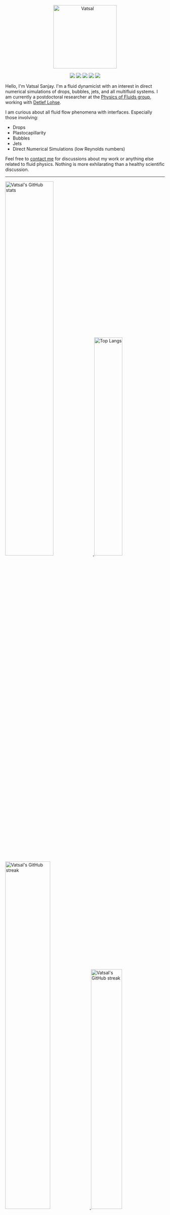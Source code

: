 <center>

[<img alt="Vatsal" width="200px" src="https://www.dropbox.com/s/dxyybgtblo8er6h/Logo_Vatsal_Vector.png?raw=1">](https://www.vatsalsanjay.com)

[<img src="https://img.shields.io/badge/googlescholar-4285F4?&style=for-the-badge&logo=googlescholar&logoColor=white">](https://scholar.google.com/citations?hl=en&user=67aQviYAAAAJ)
[<img src="https://img.shields.io/static/v1.svg?&style=for-the-badge&logo=ResearchGate&label=&message=ResearchGate&logoColor=white&color=green">](https://www.researchgate.net/profile/Vatsal-Sanjay-2)
[<img src="https://img.shields.io/badge/twitter-1DA1F2?&style=for-the-badge&logo=twitter&logoColor=white">](https://twitter.com/VatsalSanjay)
[<img src="https://img.shields.io/badge/linkedin-0A66C2?&style=for-the-badge&logo=linkedin">](https://www.linkedin.com/in/vatsalsanjay/)
[<img src="https://img.shields.io/badge/orcid-A6CE39?&style=for-the-badge&logo=orcid&logoColor=white">](https://orcid.org/0000-0002-4293-6099)

</center>

Hello, I'm Vatsal Sanjay. I'm a fluid dynamicist with an interest in direct numerical simulations of drops, bubbles, jets, and all multifluid systems. I am currently a postdoctoral researcher at the [Physics of Fluids group](https://pof.tnw.utwente.nl), working with [Detlef Lohse](https://en.wikipedia.org/wiki/Detlef_Lohse). 

I am curious about all fluid flow phenomena with interfaces. Especially those involving:

- Drops
- Plastocapillarity
- Bubbles
- Jets
- Direct Numerical Simulations (low Reynolds numbers)

Feel free to [contact me](mailto:contact@vatsalsanjay.com) for discussions about my work or anything else related to fluid physics. Nothing is more exhilarating than a healthy scientific discussion.

<!-- ![Vatsal's GitHub stats](https://github-readme-stats-xi-wine-74.vercel.app/api?username=VatsalSy&show_icons=true&theme=vision-friendly-dark)

![Top Langs](https://github-readme-stats-xi-wine-74.vercel.app/api/top-langs/?username=VatsalSy&layout=compact&theme=vision-friendly-dark) -->

---

  <a href="https://github.com/VatsalSy" target="_blank">
    <picture>
      <source media="(prefers-color-scheme: dark)" srcset="https://cust-github-readme-stats.vercel.app/api?username=VatsalSy&show_icons=true&theme=vision-friendly-dark" width="55%" height="auto">
      <img alt="Vatsal's GitHub stats" src="https://cust-github-readme-stats.vercel.app/api?username=VatsalSy&show_icons=true&theme=solarized-light&hide_border=true" width="55%" height="auto">
    </picture>
  </a>
  <a href="https://github.com/VatsalSy" target="_blank">
    <picture>
      <source media="(prefers-color-scheme: dark)" srcset="https://cust-github-readme-stats.vercel.app/api/top-langs/?username=VatsalSy&layout=compact&theme=vision-friendly-dark" width="42%" height="auto">
      <img alt="Top Langs" src="https://cust-github-readme-stats.vercel.app/api/top-langs/?username=VatsalSy&layout=compact&theme=solarized-light&hide_border=true" width="42%" height="auto">
    </picture>
  </a>

  <a href="https://github.com/VatsalSy" target="_blank">
    <picture>
      <source media="(prefers-color-scheme: dark)" srcset="https://github-readme-streak-stats-delta-lovat.vercel.app/?user=VatsalSy&theme=vision-friendly-dark" width="53%" height="auto">
      <img alt="Vatsal's GitHub streak" src="https://github-readme-streak-stats-delta-lovat.vercel.app/?user=VatsalSy&theme=solarized-light&hide_border=true" width="53%" height="auto">
    </picture>
  </a>

  <a href="https://www.youtube.com/@VatsalSanjay" target="_blank">
    <picture>
      <source media="(prefers-color-scheme: dark)" srcset="https://cust-youtube-stats-card.vercel.app/api?channelid=UC-eTdHrAM_eQrWOtNLoT19w&theme=vision_friendly_dark&cache_seconds=0" width="44%" height="auto">
      <img alt="Vatsal's GitHub streak" src="https://cust-youtube-stats-card.vercel.app/api?channelid=UC-eTdHrAM_eQrWOtNLoT19w&theme=solarized_light&hide_border=true" width="44%" height="auto">
    </picture>
 </a>

---

### :zap: Recent Activity

<!--START_SECTION:activity-->
1. 💪 Opened PR [#15409](https://github.com/raycast/extensions/pull/15409) in [raycast/extensions](https://github.com/raycast/extensions)
2. 🎉 Merged PR [#3](https://github.com/VatsalSy/Vatsal_CV/pull/3) in [VatsalSy/Vatsal_CV](https://github.com/VatsalSy/Vatsal_CV)
3. 💪 Opened PR [#3](https://github.com/VatsalSy/Vatsal_CV/pull/3) in [VatsalSy/Vatsal_CV](https://github.com/VatsalSy/Vatsal_CV)
4. 🚀 Published release [GitHub Commit Stats v2.1 🎉](https://github.com/VatsalSy/commits-readme-stats/releases/tag/v2.1) in [VatsalSy/commits-readme-stats](https://github.com/VatsalSy/commits-readme-stats)
5. 🚀 Published release [v2.1](https://github.com/VatsalSy/commits-readme-stats/releases/tag/v2.1) in [VatsalSy/commits-readme-stats](https://github.com/VatsalSy/commits-readme-stats)
<!--END_SECTION:activity-->
---

### Hi there 👋
<p align="left"> <img src="https://komarev.com/ghpvc/?username=VatsalSy&label=Profile%20views&color=orange&style=for-the-badge" alt="VatsalSy" /> </p>

---
### :zap: More statistics

<!--START_SECTION:github-stats-->
**I'm an Early 🐤** 

```text
🌞 Morning                351 commits         ██████░░░░░░░░░░░░░░░░░░░   23.85 % 
🌆 Daytime                471 commits         ████████░░░░░░░░░░░░░░░░░   32.00 % 
🌃 Evening                484 commits         ████████░░░░░░░░░░░░░░░░░   32.88 % 
🌙 Night                  166 commits         ███░░░░░░░░░░░░░░░░░░░░░░   11.28 % 
```
📅 **I'm Most Productive on Sunday** 

```text
Monday                   190 commits         ███░░░░░░░░░░░░░░░░░░░░░░   12.91 % 
Tuesday                  194 commits         ███░░░░░░░░░░░░░░░░░░░░░░   13.18 % 
Wednesday                198 commits         ███░░░░░░░░░░░░░░░░░░░░░░   13.45 % 
Thursday                 233 commits         ████░░░░░░░░░░░░░░░░░░░░░   15.83 % 
Friday                   154 commits         ███░░░░░░░░░░░░░░░░░░░░░░   10.46 % 
Saturday                 245 commits         ████░░░░░░░░░░░░░░░░░░░░░   16.64 % 
Sunday                   258 commits         ████░░░░░░░░░░░░░░░░░░░░░   17.53 % 
```


<!--END_SECTION:github-stats-->

<!--START_SECTION:waka-->
![Code Time](http://img.shields.io/badge/Code%20Time-582%20hrs%2034%20mins-blue)

![Lines of code](https://img.shields.io/badge/From%20Hello%20World%20I%27ve%20Written-40.6%20million%20lines%20of%20code-blue)

**🐱 My GitHub Data** 

> 📦 3.6 MB Used in GitHub's Storage 
 > 
> 🏆 1,251 Contributions in the Year 2024
 > 
> 🚫 Not Opted to Hire
 > 
> 📜 78 Public Repositories 
 > 
> 🔑 49 Private Repositories 
 > 
📊 **This Week I Spent My Time On** 

```text
🕑︎ Time Zone: Europe/Amsterdam

💬 Programming Languages: 
Other                    18 hrs 11 mins      ███████████████░░░░░░░░░░   60.69 % 
LaTeX                    5 hrs 35 mins       █████░░░░░░░░░░░░░░░░░░░░   18.66 % 
Shell                    2 hrs 14 mins       ██░░░░░░░░░░░░░░░░░░░░░░░   07.46 % 
Git                      1 hr 42 mins        █░░░░░░░░░░░░░░░░░░░░░░░░   05.68 % 
Python                   1 hr 18 mins        █░░░░░░░░░░░░░░░░░░░░░░░░   04.37 % 

🔥 Editors: 
Notes                    13 hrs 36 mins      ███████████░░░░░░░░░░░░░░   45.41 % 
Warp                     6 hrs 17 mins       █████░░░░░░░░░░░░░░░░░░░░   21.00 % 
TeXstudio                5 hrs 35 mins       █████░░░░░░░░░░░░░░░░░░░░   18.66 % 
Cursor                   2 hrs 25 mins       ██░░░░░░░░░░░░░░░░░░░░░░░   08.11 % 
AdobeIllustrator2025     1 hr 27 mins        █░░░░░░░░░░░░░░░░░░░░░░░░   04.87 % 

🐱‍💻 Projects: 
Writing                  15 hrs 32 mins      █████████████░░░░░░░░░░░░   51.84 % 
GitHub management        8 hrs 38 mins       ███████░░░░░░░░░░░░░░░░░░   28.83 % 
markdown-to-rich-text    3 hrs 17 mins       ███░░░░░░░░░░░░░░░░░░░░░░   10.97 % 
commits-readme-stats-verc1 hr 19 mins        █░░░░░░░░░░░░░░░░░░░░░░░░   04.40 % 
Research misc,           25 mins             ░░░░░░░░░░░░░░░░░░░░░░░░░   01.43 % 

💻 Operating System: 
Mac                      29 hrs 59 mins      █████████████████████████   100.00 % 
```

**I Mostly Code in TeX** 

```text
TeX                      40 repos            ███████░░░░░░░░░░░░░░░░░░   27.21 % 
MATLAB                   13 repos            ██░░░░░░░░░░░░░░░░░░░░░░░   08.84 % 
Python                   7 repos             █░░░░░░░░░░░░░░░░░░░░░░░░   04.76 % 
Shell                    2 repos             ░░░░░░░░░░░░░░░░░░░░░░░░░   01.36 % 
JavaScript               2 repos             ░░░░░░░░░░░░░░░░░░░░░░░░░   01.36 % 
```




 Last Updated on 17/11/2024 01:31:59 UTC
<!--END_SECTION:waka-->
---

[![Vatsal's github activity graph](https://cust-github-readme-activity-graph-yfn1.vercel.app/graph?username=VatsalSy&theme=github-compact&&area=true&hide_border=true&hide_title=true&days=42)](https://github.com/VatsalSy)

<div align="center">
  <a href="https://next.ossinsight.io/widgets/official/analyze-user-contribution-time-distribution?user_id=17101345&period=all_times" target="_blank">
    <picture>
      <source media="(prefers-color-scheme: dark)" srcset="https://next.ossinsight.io/widgets/official/analyze-user-contribution-time-distribution/thumbnail.png?user_id=17101345&period=all_times&image_size=auto&color_scheme=dark" width="721" height="auto">
      <img alt="Contribution Time Distribution of @VatsalSy" src="https://next.ossinsight.io/widgets/official/analyze-user-contribution-time-distribution/thumbnail.png?user_id=17101345&period=all_times&image_size=auto&color_scheme=light" width="721" height="auto">
    </picture>
  </a>
</div>


---
<!-- my-badges start -->
<h4><a href="https://github.com/my-badges/my-badges">My Badges</a></h4>

<a href="my-badges/a-commit.md"><img src="https://my-badges.github.io/my-badges/a-commit.png" alt="One of my commit sha starts with &quot;a&quot;." title="One of my commit sha starts with &quot;a&quot;." width="64"></a>
<a href="my-badges/ab-commit.md"><img src="https://my-badges.github.io/my-badges/ab-commit.png" alt="One of my commit sha starts with &quot;ab&quot;." title="One of my commit sha starts with &quot;ab&quot;." width="64"></a>
<a href="my-badges/chore-commit.md"><img src="https://my-badges.github.io/my-badges/chore-commit.png" alt="I did a little housekeeping! 🧹" title="I did a little housekeeping! 🧹" width="64"></a>
<a href="my-badges/covid-19.md"><img src="https://my-badges.github.io/my-badges/covid-19.png" alt="I rolled before Covid-19: Survivor of the Great TP Shortage" title="I rolled before Covid-19: Survivor of the Great TP Shortage" width="64"></a>
<a href="my-badges/delorean.md"><img src="https://my-badges.github.io/my-badges/delorean.png" alt="I committed on the day Doctor Emmett Brown invented the flux capacitor!" title="I committed on the day Doctor Emmett Brown invented the flux capacitor!" width="64"></a>
<a href="my-badges/epic-commit.md"><img src="https://my-badges.github.io/my-badges/epic-commit.png" alt="I made an epic commit with a message over 500 chars." title="I made an epic commit with a message over 500 chars." width="64"></a>
<a href="my-badges/favorite-word.md"><img src="https://my-badges.github.io/my-badges/favorite-word.png" alt="My favorite word is &quot;the&quot;." title="My favorite word is &quot;the&quot;." width="64"></a>
<a href="my-badges/github-anniversary-5.md"><img src="https://my-badges.github.io/my-badges/github-anniversary-5.png" alt="I joined GitHub 5 years ago." title="I joined GitHub 5 years ago." width="64"></a>
<a href="my-badges/mass-delete-commit.md"><img src="https://my-badges.github.io/my-badges/mass-delete-commit.png" alt="When I delete code, I delete a lot." title="When I delete code, I delete a lot." width="64"></a>
<a href="my-badges/mass-delete-commit-10k.md"><img src="https://my-badges.github.io/my-badges/mass-delete-commit-10k.png" alt="When I delete code, I delete a lot." title="When I delete code, I delete a lot." width="64"></a>
<a href="my-badges/polite-coder.md"><img src="https://my-badges.github.io/my-badges/polite-coder.png" alt="I am a polite coder." title="I am a polite coder." width="64"></a>
<a href="my-badges/public-keys-4.md"><img src="https://my-badges.github.io/my-badges/public-keys-4.png" alt="I have four public keys" title="I have four public keys" width="64"></a>
<a href="my-badges/stars-100.md"><img src="https://my-badges.github.io/my-badges/stars-100.png" alt="I collected 100 stars." title="I collected 100 stars." width="64"></a>
<a href="my-badges/sleepy-coder.md"><img src="https://my-badges.github.io/my-badges/sleepy-coder.png" alt="I am a sleepy coder." title="I am a sleepy coder." width="64"></a>
<a href="my-badges/morning-commits.md"><img src="https://my-badges.github.io/my-badges/morning-commits.png" alt="I commit in the morning." title="I commit in the morning." width="64"></a>
<a href="my-badges/evening-commits.md"><img src="https://my-badges.github.io/my-badges/evening-commits.png" alt="I commit in the evening." title="I commit in the evening." width="64"></a>
<a href="my-badges/midnight-commits.md"><img src="https://my-badges.github.io/my-badges/midnight-commits.png" alt="I commit at midnight." title="I commit at midnight." width="64"></a>
<!-- my-badges end -->

---
